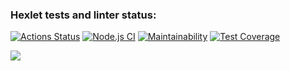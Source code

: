 ### Hexlet tests and linter status:
[![Actions Status](https://github.com/yonamin/frontend-project-46/workflows/hexlet-check/badge.svg)](https://github.com/yonamin/frontend-project-46/actions)
[![Node.js CI](https://github.com/yonamin/frontend-project-46/actions/workflows/node.js.yml/badge.svg)](https://github.com/yonamin/frontend-project-46/actions/workflows/node.js.yml)
[![Maintainability](https://api.codeclimate.com/v1/badges/2e9d4b524ecafd792c3a/maintainability)](https://codeclimate.com/github/yonamin/frontend-project-46/maintainability)
[![Test Coverage](https://api.codeclimate.com/v1/badges/2e9d4b524ecafd792c3a/test_coverage)](https://codeclimate.com/github/yonamin/frontend-project-46/test_coverage)

<a href="https://asciinema.org/a/566223" target="_blank"><img src="https://asciinema.org/a/566223.svg" /></a>
